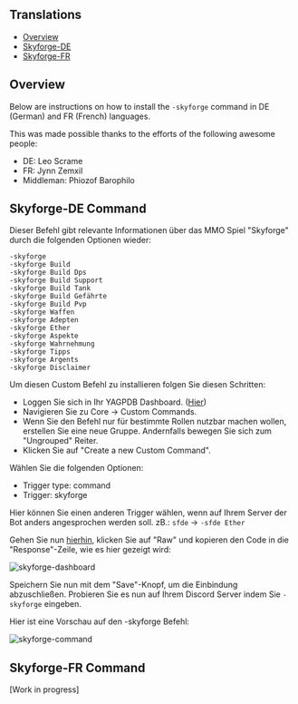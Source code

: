 ## Translations
- [Overview](#overview)
- [Skyforge-DE](#skyforge-de-command)
- [Skyforge-FR](#skyforge-fr-command)

## Overview
Below are instructions on how to install the `-skyforge` command in DE (German) and FR (French) languages.

This was made possible thanks to the efforts of the following awesome people:
- DE: Leo Scrame
- FR: Jynn Zemxil
- Middleman: Phiozof Barophilo

## Skyforge-DE Command
Dieser Befehl gibt relevante Informationen über das MMO Spiel "Skyforge" durch die folgenden Optionen wieder:

```
-skyforge
-skyforge Build
-skyforge Build Dps
-skyforge Build Support
-skyforge Build Tank
-skyforge Build Gefährte
-skyforge Build Pvp
-skyforge Waffen
-skyforge Adepten
-skyforge Ether
-skyforge Aspekte
-skyforge Wahrnehmung
-skyforge Tipps
-skyforge Argents
-skyforge Disclaimer
```

Um diesen Custom Befehl zu installieren folgen Sie diesen Schritten:
- Loggen Sie sich in Ihr YAGPDB Dashboard. ([Hier]( https://yagpdb.xyz/manage ))
- Navigieren Sie zu Core -> Custom Commands.
- Wenn Sie den Befehl nur für bestimmte Rollen nutzbar machen wollen, erstellen Sie eine neue Gruppe. Andernfalls bewegen Sie sich zum "Ungrouped" Reiter.
- Klicken Sie auf "Create a new Custom Command".

Wählen Sie die folgenden Optionen:
- Trigger type: command
- Trigger: skyforge

Hier können Sie einen anderen Trigger wählen, wenn auf Ihrem Server der Bot anders angesprochen werden soll. zB.: `sfde` -> `-sfde Ether`

Gehen Sie nun [hierhin](https://github.com/Samillion/skyforge-yagpdb/blob/main/translations/skyforge-DE.go), klicken Sie auf "Raw" und kopieren den Code in die "Response"-Zeile, wie es hier gezeigt wird:

![skyforge-dashboard](https://i.imgur.com/HXHfqQE.jpeg)

Speichern Sie nun mit dem "Save"-Knopf, um die Einbindung abzuschließen. Probieren Sie es nun auf Ihrem Discord Server indem Sie `-skyforge` eingeben.

Hier ist eine Vorschau auf den -skyforge Befehl:

![skyforge-command](https://i.imgur.com/zZS1y2P.jpeg)

## Skyforge-FR Command
[Work in progress]
